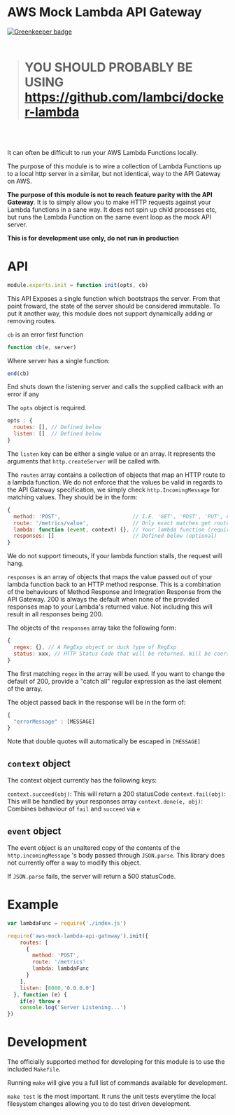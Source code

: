 AWS Mock Lambda API Gateway
===========================

[![Greenkeeper badge](https://badges.greenkeeper.io/retrohacker/aws-mock-lambda-api-gateway.svg)](https://greenkeeper.io/)
<br>
<br>
> # YOU SHOULD PROBABLY BE USING https://github.com/lambci/docker-lambda

<br>
<br>

It can often be difficult to run your AWS Lambda Functions locally.

The purpose of this module is to wire a collection of Lambda Functions up to a local http server in a similar, but not identical, way to the API Gateway on AWS.

**The purpose of this module is not to reach feature parity with the API Gateway**. It is to simply allow you to make HTTP requests against your Lambda functions in a sane way. It does not spin up child processes etc, but runs the Lambda Function on the same event loop as the mock API server.

**This is for development use only, do not run in production**

# API


```javascript
module.exports.init = function init(opts, cb)
```

This API Exposes a single function which bootstraps the server. From that point froward, the state of the server should be considered immutable. To put it another way, this module does not support dynamically adding or removing routes.

`cb` is an error first function

```javascript
function cb(e, server)
```

Where server has a single function:

```javascript
end(cb)
```

End shuts down the listening server and calls the supplied callback with an error if any


The `opts` object is required.

```javascript
opts : {
  routes: [], // Defined below
  listen: []  // Defined below
}
```

The `listen` key can be either a single value or an array. It represents the arguments that `http.createServer` will be called with.

The `routes` array contains a collection of objects that map an HTTP route to a lambda function. We do not enforce that the values be valid in regards to the API Gateway specification, we simply check `http.IncomingMessage` for matching values. They should be in the form:

```javascript
{
  method: 'POST',                       // I.E. 'GET', 'POST', 'PUT', etc (required)
  route: '/metrics/value',              // Only exact matches get routed (required)
  lambda: function (event, context) {}, // Your lambda function (required)
  responses: []                         // Defined below (optional)
}
```

We do not support timeouts, if your lambda function stalls, the request will hang.

`responses` is an array of objects that maps the value passed out of your lambda function back to an HTTP method response. This is a combination of the behaviours of Method Response and Integration Response from the API Gateway. 200 is always the default when none of the provided responses map to your Lambda's returned value. Not including this will result in all responses being 200.

The objects of the `responses` array take the following form:

```javascript
{
  regex: {}, // A RegExp object or duck type of RegExp
  status: xxx, // HTTP Status Code that will be returned. Will be coersed to an integer.
}
```

The first matching `regex` in the array will be used. If you want to change the default of 200, provide a "catch all" regular expression as the last element of the array.

The object passed back in the response will be in the form of:

```javascript
{
  "errorMessage" : [MESSAGE]
}
```
Note that double quotes will automatically be escaped in `[MESSAGE]`

## `context` object

The context object currently has the following keys:

`context.succeed(obj)`: This will return a 200 statusCode
`context.fail(obj)`: This will be handled by your responses array
`context.done(e, obj)`: Combines behaviour of `fail` and `succeed` via `e`

## `event` object

The event object is an unaltered copy of the contents of the `http.incomingMessage`
's body passed through `JSON.parse`. This library does not currently offer a way to modify this object.

If `JSON.parse` fails, the server will return a 500 statusCode.

# Example

```javascript
var lambdaFunc = require('./index.js')

require('aws-mock-lambda-api-gateway').init({
    routes: [
      {
        method: 'POST',
        route: '/metrics'
        lambda: lambdaFunc
      }
    ],
    listen: [8080,'0.0.0.0']
  }, function (e) {
    if(e) throw e
    console.log('Server Listening...')
})
```

# Development

The officially supported method for developing for this module is to use the included `Makefile`.

Running `make` will give you a full list of commands available for development.

`make test` is the most important. It runs the unit tests everytime the local filesystem changes allowing you to do test driven development.
